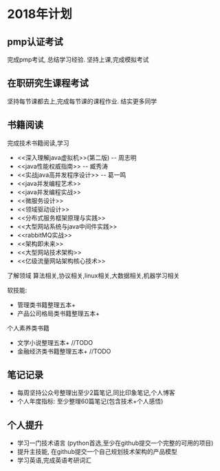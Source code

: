 # 2018年计划

## pmp认证考试

完成pmp考试, 总结学习经验.
坚持上课,完成模拟考试

## 在职研究生课程考试
坚持每节课都去上,完成每节课的课程作业.
结实更多同学

## 书籍阅读

完成技术书籍阅读,学习

- <<深入理解java虚拟机>>(第二版) -- 周志明
- <<java性能权威指南>> -- 臧秀涛
- <<实战java高并发程序设计>> -- 葛一鸣
- <<java并发编程艺术>>
- <<java并发编程实战>>
- <<微服务设计>>
- <<领域驱动设计>>
- <<分布式服务框架原理与实践>>
- <<大型网站系统与java中间件实践>>
- <<rabbitMQ实战>>
- <<架构即未来>>
- <<大型网站技术架构>>
- <<亿级流量网站架构核心技术>>

了解领域
算法相关,协议相关,linux相关,大数据相关,机器学习相关

软技能:

- 管理类书籍整理五本+
- 产品公司格局类书籍整理五本+

个人素养类书籍
- 文学小说整理五本+ //TODO
- 金融经济类书籍整理五本+ //TODO

## 笔记记录

- 每周坚持公众号整理出至少2篇笔记,同比印象笔记,个人博客
- 个人年度指标: 至少整理60篇笔记(包含技术+个人感悟)

## 个人提升

- 学习一门技术语言 (python首选,至少在github提交一个完整的可用的项目)
- 提升主技能, 在github提交一个自己规划技术架构的产品模型
- 学习英语,完成英语考研词汇


